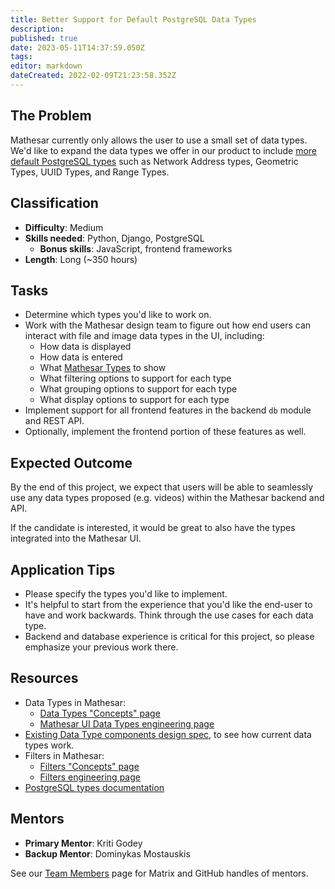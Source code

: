 ```yaml
---
title: Better Support for Default PostgreSQL Data Types
description: 
published: true
date: 2023-05-11T14:37:59.050Z
tags: 
editor: markdown
dateCreated: 2022-02-09T21:23:58.352Z
---
```


## The Problem
Mathesar currently only allows the user to use a small set of data types. We'd like to expand the data types we offer in our product to include [more default PostgreSQL types](https://www.postgresql.org/docs/current/datatype.html) such as Network Address types, Geometric Types, UUID Types, and Range Types. 

## Classification
- **Difficulty**: Medium
- **Skills needed**: Python, Django, PostgreSQL
  - **Bonus skills**: JavaScript, frontend frameworks
- **Length**: Long (~350 hours)

## Tasks
- Determine which types you'd like to work on.
- Work with the Mathesar design team to figure out how end users can interact with file and image data types in the UI, including:
  - How data is displayed
  - How data is entered
  - What [Mathesar Types](/en/engineering/glossary/ui-types) to show
  - What filtering options to support for each type
  - What grouping options to support for each type
  - What display options to support for each type
- Implement support for all frontend features in the backend `db` module and REST API.
- Optionally, implement the frontend portion of these features as well.

## Expected Outcome
By the end of this project, we expect that users will be able to seamlessly use any data types proposed (e.g. videos) within the Mathesar backend and API.

If the candidate is interested, it would be great to also have the types integrated into the Mathesar UI.

## Application Tips
- Please specify the types you'd like to implement.
- It's helpful to start from the experience that you'd like the end-user to have and work backwards. Think through the use cases for each data type.
- Backend and database experience is critical for this project, so please emphasize your previous work there.

## Resources
- Data Types in Mathesar:
  - [Data Types "Concepts" page](/en/product/concepts/data-types)
  - [Mathesar UI Data Types engineering page](/en/engineering/glossary/ui-types)
- [Existing Data Type components design spec](/en/design/specs/global-data-type-components), to see how current data types work.
- Filters in Mathesar:
  - [Filters "Concepts" page](/en/product/concepts/filters)
  - [Filters engineering page](/en/engineering/glossary/filters)
- [PostgreSQL types documentation](https://www.postgresql.org/docs/current/datatype.html)


## Mentors
- **Primary Mentor**: Kriti Godey
- **Backup Mentor**: Dominykas Mostauskis 

See our [Team Members](/en/team/members) page for Matrix and GitHub handles of mentors.